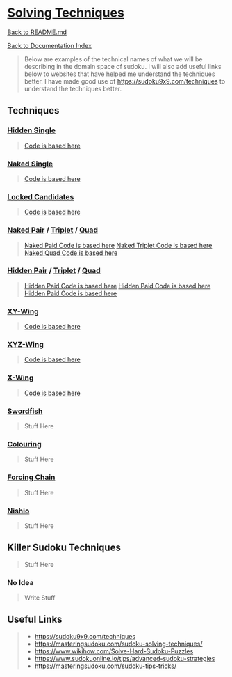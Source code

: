# [Solving Techniques](https://en.wikipedia.org/wiki/Glossary_of_Sudoku)

[Back to README.md](../README.md)

[Back to Documentation Index](./Index.md)

> Below are examples of the technical names of what we will be describing in the domain space of sudoku.
> I will also add useful links below to websites that have helped me understand the techniques better.
> I have made good use of https://sudoku9x9.com/techniques to understand the techniques better.

## Techniques

### [Hidden Single][1]
> [Code is based here](../sudoku-solver/src/main/kotlin/org/ash/french/killer/sudoko/solvers/implementation/HiddenSingle.kt)

### [Naked Single][2]
> [Code is based here](../sudoku-solver/src/main/kotlin/org/ash/french/killer/sudoko/solvers/implementation/NakedSingle.kt)

### [Locked Candidates][3]
> [Code is based here](../sudoku-solver/src/main/kotlin/org/ash/french/killer/sudoko/solvers/implementation/LockedCandidates.kt)

### [Naked Pair][4] / [Triplet][13] / [Quad][14]
> [Naked Paid Code is based here](../sudoku-solver/src/main/kotlin/org/ash/french/killer/sudoko/solvers/implementation/NakedPair.kt)
> [Naked Triplet Code is based here](../sudoku-solver/src/main/kotlin/org/ash/french/killer/sudoko/solvers/implementation/NakedTriplet.kt)
> [Naked Quad Code is based here](../sudoku-solver/src/main/kotlin/org/ash/french/killer/sudoko/solvers/implementation/NakedQuad.kt)

### [Hidden Pair][5] / [Triplet][15] / [Quad][16]
> [Hidden Paid Code is based here](../sudoku-solver/src/main/kotlin/org/ash/french/killer/sudoko/solvers/implementation/HiddenPair.kt)
> [Hidden Paid Code is based here](../sudoku-solver/src/main/kotlin/org/ash/french/killer/sudoko/solvers/implementation/HiddenTriplet.kt)
> [Hidden Paid Code is based here](../sudoku-solver/src/main/kotlin/org/ash/french/killer/sudoko/solvers/implementation/HiddenQuad.kt)

### [XY-Wing][6]
> [Code is based here](../sudoku-solver/src/main/kotlin/org/ash/french/killer/sudoko/solvers/implementation/XYWing.kt)

### [XYZ-Wing][7]
> [Code is based here](../sudoku-solver/src/main/kotlin/org/ash/french/killer/sudoko/solvers/implementation/XYZWing.kt)

### [X-Wing][8]
> [Code is based here](../sudoku-solver/src/main/kotlin/org/ash/french/killer/sudoko/solvers/implementation/XWing.kt)

### [Swordfish][9]
> Stuff Here

### [Colouring][10]
> Stuff Here

### [Forcing Chain][11]
> Stuff Here

### [Nishio][12]
> Stuff Here

## Killer Sudoku Techniques
> Stuff Here

### No Idea
> Write Stuff

## Useful Links

> * https://sudoku9x9.com/techniques
> * https://masteringsudoku.com/sudoku-solving-techniques/
> * https://www.wikihow.com/Solve-Hard-Sudoku-Puzzles
> * https://www.sudokuonline.io/tips/advanced-sudoku-strategies
> * https://masteringsudoku.com/sudoku-tips-tricks/

[1]: https://sudoku9x9.com/techniques/hiddensingle/
[2]: https://sudoku9x9.com/techniques/nakedsingle/
[3]: https://sudoku9x9.com/techniques/lockedcandidates/
[4]: https://sudoku9x9.com/techniques/nakedpair
[5]: https://sudoku9x9.com/techniques/hiddenpair/   
[6]: https://sudoku9x9.com/techniques/xywing/
[7]: https://sudoku9x9.com/techniques/xyzwing/
[8]: https://sudoku9x9.com/techniques/xwing/
[9]: https://sudoku9x9.com/techniques/swordfish/
[10]: https://sudoku9x9.com/techniques/coloring/
[11]: https://sudoku9x9.com/techniques/forcingchain/
[12]: https://sudoku9x9.com/techniques/nishio/
[13]: https://sudoku9x9.com/techniques/nakedtriplet/
[14]: https://sudoku9x9.com/techniques/nakedquad/
[15]: https://sudoku9x9.com/techniques/hiddentriplet/
[16]: https://sudoku9x9.com/techniques/hiddenquad/
